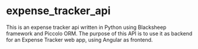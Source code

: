 # expense_tracker_api
This is an expense tracker api written in Python using Blacksheep framework and Piccolo ORM.  The purpose of this API is to use it as backend for an Expense Tracker web app, using Angular as frontend.
